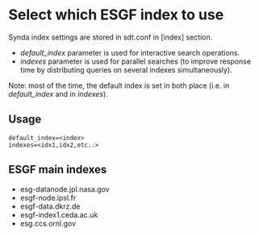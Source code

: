 # Select which ESGF index to use

Synda index settings are stored in sdt.conf in [index] section.

* *default_index* parameter is used for interactive search operations.
* *indexes* parameter is used for parallel searches (to improve response time by distributing queries on several indexes simultaneously).

Note: most of the time, the default index is set in both place (i.e. in *default_index* and in *indexes*).

## Usage

    default_index=<index>
    indexes=<idx1,idx2,etc..>

## ESGF main indexes

* esg-datanode.jpl.nasa.gov
* esgf-node.ipsl.fr
* esgf-data.dkrz.de
* esgf-index1.ceda.ac.uk
* esg.ccs.ornl.gov


